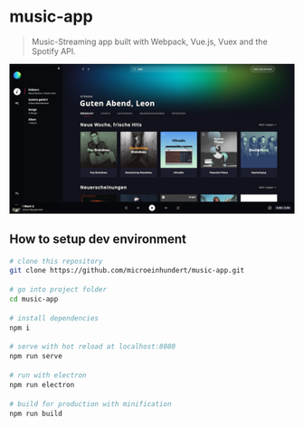 # music-app

> Music-Streaming app built with Webpack, Vue.js, Vuex and the Spotify API.

![Showcase](src/assets/images/showcase.jpg)

## How to setup dev environment

``` bash
# clone this repository
git clone https://github.com/microeinhundert/music-app.git

# go into project folder
cd music-app

# install dependencies
npm i

# serve with hot reload at localhost:8080
npm run serve

# run with electron
npm run electron

# build for production with minification
npm run build
```

